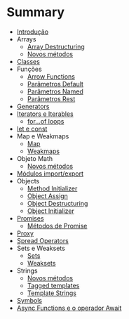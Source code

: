 # Summary

* [Introdução](README.md)
* Arrays
    * [Array Destructuring](arrays/array-destructuring.md)
    * [Novos métodos](arrays/new-methods.md)
* [Classes](classes/README.md)
* Funções
    * [Arrow Functions](functions/arrow-functions.md)
    * [Parâmetros Default](functions/default-parameters.md)
    * [Parâmetros Named](functions/named-parameters.md)
    * [Parâmetros Rest](functions/rest-parameters.md)
* [Generators](generators/README.md)
* [Iterators e Iterables](iterators-and-iterables/README.md)
    * [for...of loops](iterators-and-iterables/for-of-loops.md)
* [let e const](let-and-const/README.md)
* Map e Weakmaps
    * [Map](map-and-weakmaps/map.md)
    * [Weakmaps](map-and-weakmaps/weakmap.md)
* Objeto Math
    * [Novos métodos](math-object/new-methods.md)
* [Módulos import/export](modules/README.md)
* Objects
    * [Method Initializer](objects/method-initializer.md)
    * [Object Assign](objects/object-assign.md)
    * [Object Destructuring](objects/object-destructuring.md)
    * [Object Initializer](objects/object-initializer.md)
* [Promises](promises/README.md)
	* [Métodos de Promise](promises/methods.md)
* [Proxy](proxy/README.md)
* [Spread Operators](spread-operators/README.md)
* Sets e Weaksets
    * [Sets](sets-and-weaksets/sets.md)
    * [Weaksets](sets-and-weaksets/weaksets.md)
* Strings
    * [Novos métodos](strings/new-methods.md)
    * [Tagged templates](strings/tagged-templates.md)
    * [Template Strings](strings/template-literals.md)
* [Symbols](symbols/README.md)
* [Async Functions e o operador Await](async-await/README.md)
